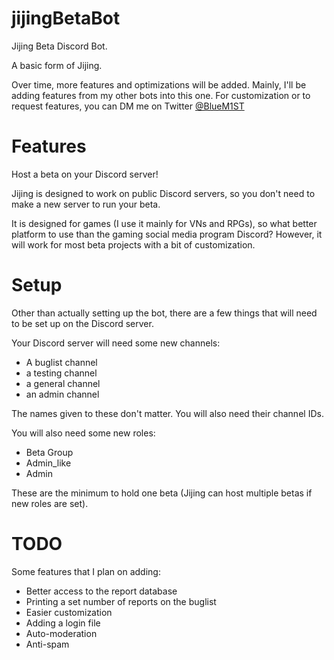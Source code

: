 # jijingBetaBot
Jijing Beta Discord Bot.

A basic form of Jijing. 

Over time, more features and optimizations will be added.
Mainly, I'll be adding features from my other bots into this one.
For customization or to request features, you can DM me on Twitter [@BlueM1ST](https://twitter.com/BlueM1ST)

# Features
Host a beta on your Discord server!

Jijing is designed to work on public Discord servers, so you don't need to make a new server to run your beta.

It is designed for games (I use it mainly for VNs and RPGs), so what better platform to use than the gaming social media program Discord? However, it will work for most beta projects with a bit of customization.

# Setup

Other than actually setting up the bot, there are a few things that will need to be set up on the Discord server.

Your Discord server will need some new channels:
- A buglist channel
- a testing channel
- a general channel
- an admin channel

The names given to these don't matter. You will also need their channel IDs.

You will also need some new roles:
- Beta Group
- Admin_like
- Admin

These are the minimum to hold one beta (Jijing can host multiple betas if new roles are set).

# TODO

Some features that I plan on adding:
- Better access to the report database
- Printing a set number of reports on the buglist
- Easier customization
- Adding a login file
- Auto-moderation
- Anti-spam
